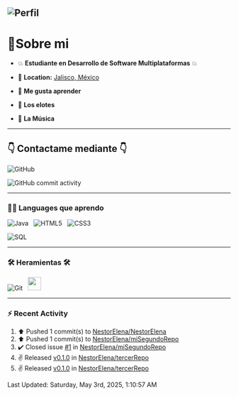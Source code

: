 
![Perfil](https://capsule-render.vercel.app/api?type=waving&height=300&color=gradient&text=Nestor%20Elena%20&fontAlign=50&textBg=false&animation=twinkling&strokeWidth=1)
---

 <h1>🔌Sobre mi </h1>

- :boom: **Estudiante en Desarrollo de Software Multiplataformas** :boom:

- 📍 **Location:** <a href="https://maps.app.goo.gl/Qa86PXzRYnqsuYJ69">Jalisco, México</a>

- :brain: **Me gusta aprender**

- :corn: **Los elotes**

- :guitar: **La Música**

---

## :point_down: Contactame mediante :point_down:

 ![GitHub](https://img.shields.io/website?url=https%3A%2F%2Fgithub.com%2FNestorElena
 )

![GitHub commit activity](https://img.shields.io/github/commit-activity/m/NestorElena/NestorElena)

---

 <h3>👨‍💻 Languages que aprendo</h3>

![Java](https://img.shields.io/badge/Java-ED8B00?style=for-the-badge&logo=openjdk&logoColor=white)&nbsp;&nbsp;
![HTML5](https://img.shields.io/badge/HTML5-E34F26?style=for-the-badge&logo=html5&logoColor=white)&nbsp;&nbsp;
![CSS3](https://img.shields.io/badge/CSS3-1572B6?style=for-the-badge&logo=css3&logoColor=white)&nbsp;&nbsp;

![SQL](https://img.shields.io/badge/SQL-316192?style=for-the-badge&logo=postgresql&logoColor=white)&nbsp;&nbsp;

 ---

### 🛠️ **Heramientas** 🛠️

![Git](https://img.shields.io/badge/Git-F05032?style=for-the-badge&logo=git&logoColor=white)&nbsp;&nbsp;
<img style='height: 30px;' src="https://img.shields.io/badge/GitHub-181717?style=for-the-badge&logo=github&logoColor=white" />&nbsp;&nbsp;

---

### :zap: Recent Activity
<!--RECENT_ACTIVITY:start-->
1. ⬆️ Pushed 1 commit(s) to [NestorElena/NestorElena](https://github.com/NestorElena/NestorElena)<br>
2. ⬆️ Pushed 1 commit(s) to [NestorElena/miSegundoRepo](https://github.com/NestorElena/miSegundoRepo)<br>
3. ✔️ Closed issue [#1](https://github.com/NestorElena/miSegundoRepo/issues/1) in [NestorElena/miSegundoRepo](https://github.com/NestorElena/miSegundoRepo)<br>
4. ✌️ Released [v0.1.0](https://github.com/NestorElena/tercerRepo/releases/tag/v0.1.0) in [NestorElena/tercerRepo](https://github.com/NestorElena/tercerRepo)<br>
5. ✌️ Released [v0.1.0](https://github.com/NestorElena/tercerRepo/releases/tag/v0.1.0) in [NestorElena/tercerRepo](https://github.com/NestorElena/tercerRepo)<br>
<!--RECENT_ACTIVITY:end-->
<!--RECENT_ACTIVITY:last_update-->
Last Updated: Saturday, May 3rd, 2025, 1:10:57 AM
<!--RECENT_ACTIVITY:last_update_end-->
